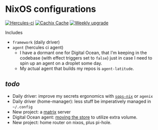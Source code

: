 # NixOS configurations

[![Hercules-ci][herc badge]][herc link]
[![Cachix Cache][cachix badge]][cachix link]
[![Weekly upgrade][weekly upgrade badge]][weekly upgrade link]

[herc badge]: https://img.shields.io/badge/Herc-CI-yellowgreen?style=plastic&logo=nixos
[herc link]: https://hercules-ci.com/github/quinn-dougherty/configuration.nix
[cachix badge]: https://img.shields.io/badge/Cachix-quinn--dougherty-blueviolet?style=plastic&logo=nixos
[cachix link]: https://quinn-dougherty.cachix.org
[weekly upgrade badge]: https://github.com/quinn-dougherty/configuration.nix/actions/workflows/upgrade.yml/badge.svg
[weekly upgrade link]: https://github.com/quinn-dougherty/configuration.nix/actions/workflows/upgrade.yml

Includes

- `framework` (daily driver)
- `agent` (hercules ci agent)
  - I have a dormant one for Digital Ocean, that I'm keeping in the codebase (with effect triggers set to `false`) just in case I need to spin up an agent on a droplet some day.
  - My actual agent that builds my repos is `agent-latitude`.

## _todo_

- Daily driver: improve my secrets ergonomics with [`sops-nix`](https://github.com/Mic92/sops-nix) or `agenix`
- Daily driver (home-manager): less stuff be imperatively managed in `~/.config`
- New project: a [matrix](https://www.foxypossibilities.com/2018/02/04/running-matrix-synapse-on-nixos/) server
- Digital Ocean agent: [moving the store](https://nixos.wiki/wiki/Storage_optimization) to utilize extra volume.
- New project: home router on nixos, plus pi-hole.
